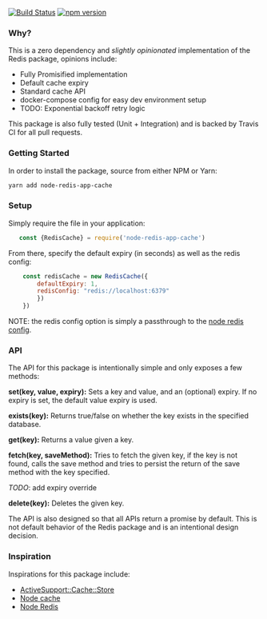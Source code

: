 [![Build Status](https://travis-ci.org/alex-hall/node-redis-cache.svg?branch=master)](https://travis-ci.org/alex-hall/node-redis-cache) [![npm version](https://badge.fury.io/js/node-redis-app-cache.svg)](https://badge.fury.io/js/node-redis-app-cache)

### Why? 

This is a zero dependency and _slightly opinionated_ implementation of the Redis package, opinions include: 
    
- Fully Promisified implementation
- Default cache expiry
- Standard cache API
- docker-compose config for easy dev environment setup
- TODO: Exponential backoff retry logic

This package is also fully tested (Unit + Integration) and is backed by Travis CI for all pull requests.

### Getting Started

In order to install the package, source from either NPM or Yarn: 

```bash
yarn add node-redis-app-cache
```

### Setup

Simply require the file in your application: 

```javascript
   const {RedisCache} = require('node-redis-app-cache')
```

From there, specify the default expiry (in seconds) as well as the redis config: 

```javascript
    const redisCache = new RedisCache({
        defaultExpiry: 1,
        redisConfig: "redis://localhost:6379"
        })
    }) 
```

NOTE: the redis config option is simply a passthrough to the [node redis config](https://github.com/NodeRedis/node_redis#rediscreateclient).

### API

The API for this package is intentionally simple and only exposes a few methods: 

**set(key, value, expiry):** Sets a key and value, and an (optional) expiry. If no expiry is set, the default value expiry is used. 

**exists(key):** Returns true/false on whether the key exists in the specified database. 

**get(key):** Returns a value given a key. 

**fetch(key, saveMethod):** Tries to fetch the given key, if the key is not found, calls the save method and tries to persist the return of the save method with the key specified.

_TODO_: add expiry override

**delete(key):** Deletes the given key. 

The API is also designed so that all APIs return a promise by default. This is not default behavior of the Redis package and is an intentional design decision.

### Inspiration

Inspirations for this package include: 

- [ActiveSupport::Cache::Store](https://api.rubyonrails.org/v5.2.0/classes/ActiveSupport/Cache.html)
- [Node cache](https://github.com/mpneuried/nodecache)
- [Node Redis](https://github.com/NodeRedis/node_redis) 
